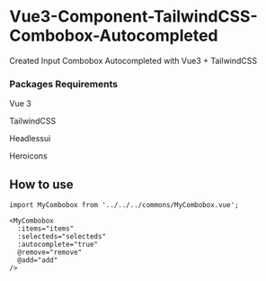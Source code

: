 # Vue3-Component-TailwindCSS-Combobox-Autocompleted
Created Input Combobox Autocompleted with Vue3 + TailwindCSS


### Packages Requirements
Vue 3

TailwindCSS

Headlessui

Heroicons


## How to use
```import MyCombobox from '../../../commons/MyCombobox.vue';```

```
<MyCombobox 
  :items="items" 
  :selecteds="selecteds"
  :autocomplete="true"
  @remove="remove"
  @add="add"
/>
```
